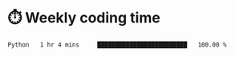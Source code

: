 
# :stopwatch: Weekly coding time
<!--START_SECTION:waka-->

```txt
Python   1 hr 4 mins     █████████████████████████   100.00 %
```

<!--END_SECTION:waka-->


<!-- <p> <img src="https://github-readme-stats.vercel.app/api?username=cozgerest&show_icons=true&hide_border=false" />  </p> -->

